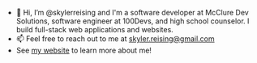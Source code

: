 - 👋 Hi, I’m @skylerreising and I'm a software developer at McClure Dev Solutions, software engineer at 100Devs, and high school counselor. I build full-stack web applications and websites.
- 📫 Feel free to reach out to me at skyler.reising@gmail.com
- See [my website](https://skylerreising.github.io/skyler-reising/) to learn more about me!

<!---
skylerreising/skylerreising is a ✨ special ✨ repository because its `README.md` (this file) appears on your GitHub profile.
You can click the Preview link to take a look at your changes.
--->
